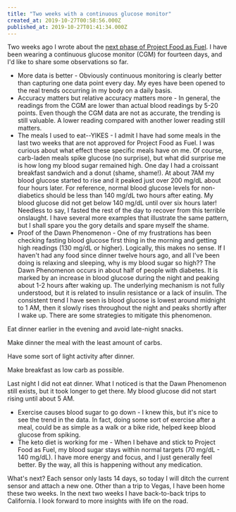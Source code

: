 ```yaml
---
title: "Two weeks with a continuous glucose monitor"
created_at: 2019-10-27T00:58:56.000Z
published_at: 2019-10-27T01:41:34.000Z
---
```

Two weeks ago I wrote about the [next phase of Project Food as Fuel](https://200wordsaday.com/words/project-food-as-fuel-next-phase-288875da235d1f0f23). I have been wearing a continuous glucose monitor (CGM) for fourteen days, and I'd like to share some observations so far.

*   More data is better - Obviously continuous monitoring is clearly better than capturing one data point every day. My eyes have been opened to the real trends occurring in my body on a daily basis.
*   Accuracy matters but relative accuracy matters more - In general, the readings from the CGM are lower than actual blood readings by 5-20 points. Even though the CGM data are not as accurate, the trending is still valuable. A lower reading compared with another lower reading still matters.
*   The meals I used to eat--YIKES - I admit I have had some meals in the last two weeks that are not approved for Project Food as Fuel. I was curious about what effect these specific meals have on me. Of course, carb-laden meals spike glucose (no surprise), but what did surprise me is how long my blood sugar remained high. One day I had a croissant breakfast sandwich and a donut (shame, shame!). At about 7AM my blood glucose started to rise and it peaked just over 200 mg/dL about four hours later. For reference, normal blood glucose levels for non-diabetics should be less than 140 mg/dL two hours after eating. My blood glucose did not get below 140 mg/dL until over six hours later! Needless to say, I fasted the rest of the day to recover from this terrible onslaught. I have several more examples that illustrate the same pattern, but I shall spare you the gory details and spare myself the shame.
*   Proof of the Dawn Phenomenon \- One of my frustrations has been checking fasting blood glucose first thing in the morning and getting high readings (130 mg/dL or higher). Logically, this makes no sense. If I haven't had any food since dinner twelve hours ago, and all I've been doing is relaxing and sleeping, why is my blood sugar so high?? The Dawn Phenomenon occurs in about half of people with diabetes. It is marked by an increase in blood glucose during the night and peaking about 1-2 hours after waking up. The underlying mechanism is not fully understood, but it is related to insulin resistance or a lack of insulin. The consistent trend I have seen is blood glucose is lowest around midnight to 1 AM, then it slowly rises throughout the night and peaks shortly after I wake up. There are some strategies to mitigate this phenomenon. 

Eat dinner earlier in the evening and avoid late-night snacks. 

Make dinner the meal with the least amount of carbs. 

Have some sort of light activity after dinner. 

Make breakfast as low carb as possible. 

Last night I did not eat dinner. What I noticed is that the Dawn Phenomenon still exists, but it took longer to get there. My blood glucose did not start rising until about 5 AM.

*   Exercise causes blood sugar to go down - I knew this, but it's nice to see the trend in the data. In fact, doing some sort of exercise after a meal, could be as simple as a walk or a bike ride, helped keep blood glucose from spiking.
*   The keto diet is working for me \- When I behave and stick to Project Food as Fuel, my blood sugar stays within normal targets (70 mg/dL - 140 mg/dL). I have more energy and focus, and I just generally feel better. By the way, all this is happening without any medication.

What's next? Each sensor only lasts 14 days, so today I will ditch the current sensor and attach a new one. Other than a trip to Vegas, I have been home these two weeks. In the next two weeks I have back-to-back trips to California. I look forward to more insights with life on the road.
